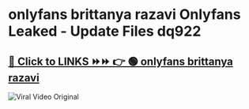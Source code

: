 
 # onlyfans brittanya razavi Onlyfans Leaked - Update Files dq922

## <h2><a href="https://clipsfans.com/onlyfans_brittanya_razavi&ref=git">🔗 Click to LINKS ⏩⏩ 👉 🟢 onlyfans brittanya razavi </a></h2>

<a href="https://clipsfans.com/onlyfans_brittanya_razavi&ref=git" rel="nofollow" data-target="animated-image.originalLink"><img src="https://i.ibb.co.com/xMMVF88/686577567.gif" alt="Viral Video Original" style="max-width: 100%; display: inline-block;" data-target="animated-image.originalImage"></a>

